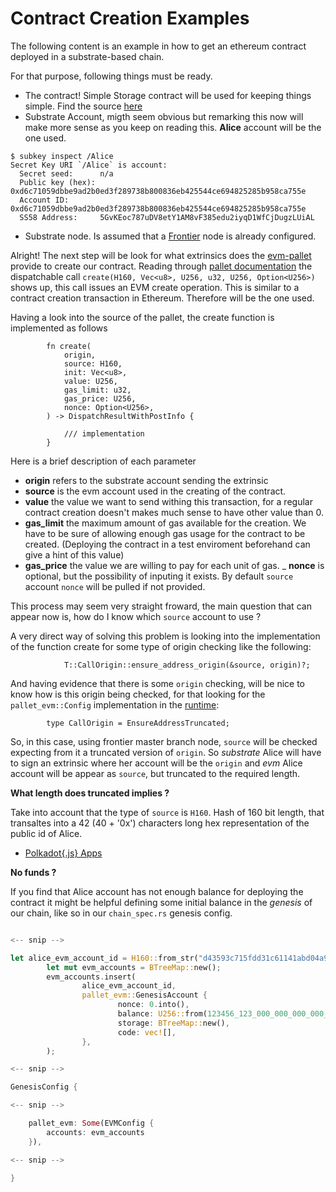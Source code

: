# Contract Creation Examples

The following content is an example in how to get an ethereum contract deployed in a substrate-based chain.

For that purpose, following things must be ready.

- The contract! Simple Storage contract will be used for keeping things simple. Find the source [here](./resources/SimpleStorage.sol)
- Substrate Account, migth seem obvious but remarking this now will make more sense as you keep on reading this. **Alice** account will be the one used.
```
$ subkey inspect /Alice
Secret Key URI `/Alice` is account:
  Secret seed:      n/a
  Public key (hex): 0xd6c71059dbbe9ad2b0ed3f289738b800836eb425544ce694825285b958ca755e
  Account ID:       0xd6c71059dbbe9ad2b0ed3f289738b800836eb425544ce694825285b958ca755e
  SS58 Address:     5GvKEoc787uDV8etY1AM8vF385edu2iyqD1WfCjDugzLUiAL

```
- Substrate node. Is assumed that a [Frontier](https://github.com/paritytech/frontier) node is already configured.

Alright! The next step will be look for what extrinsics does the [evm-pallet](https://github.com/paritytech/frontier/blob/master/docs/frame/evm.md) provide to create our contract. Reading through [pallet documentation](https://substrate.dev/rustdocs/v2.0.0/pallet_evm/index.html) the dispatchable call `create(H160, Vec<u8>, U256, u32, U256, Option<U256>)` shows up, this call issues an EVM create operation. This is similar to a contract creation transaction in Ethereum. Therefore will be the one used. 

Having a look into the source of the pallet, the create function is implemented as follows

```
		fn create(
			origin,
			source: H160,
			init: Vec<u8>,
			value: U256,
			gas_limit: u32,
			gas_price: U256,
			nonce: Option<U256>,
		) -> DispatchResultWithPostInfo {

			/// implementation
		}
```

Here is a brief description of each parameter
- **origin** refers to the substrate account sending the extrinsic
- **source** is the evm account used in the creating of the contract.
- **value** the value we want to send withing this transaction, for a regular contract creation doesn't makes much sense to have other value than 0.
- **gas_limit** the maximum amount of gas available for the creation. We have to be sure of allowing enough gas usage for the contract to be created. (Deploying the contract in a test enviroment beforehand can give a hint of this value)
- **gas_price** the value we are willing to pay for each unit of gas.
_ **nonce** is optional, but the possibility of inputing it exists. By default `source` account `nonce` will be pulled if not provided.

This process may seem very straight froward, the main question that can appear now is, how do I know which `source` account to use ?

A very direct way of solving this problem is looking into the implementation of the function create for some type of origin checking like the following:
```
			T::CallOrigin::ensure_address_origin(&source, origin)?;
```

And having evidence that there is some `origin` checking, will be nice to know how is this origin being checked, for that looking for the `pallet_evm::Config` implementation in the [runtime](https://github.com/paritytech/frontier/blob/master/template/runtime/src/lib.rs#L290):

```
		type CallOrigin = EnsureAddressTruncated;
```

So, in this case, using frontier master branch node, `source` will be checked expecting from it a truncated version of `origin`. So _substrate_ Alice will have to sign an extrinsic where her account will be the `origin` and _evm_ Alice account will be appear as `source`, but truncated to the required length.

**What length does truncated implies ?**

Take into account that the type of `source` is `H160`. Hash of 160 bit length, that transaltes into a 42 (40 + '0x') characters long hex representation of the public id of Alice.

- [Polkadot{.js} Apps](https://polkadot.js.org/apps/)

**No funds ?**

If you find that Alice account has not enough balance for deploying the contract it might be helpful defining some initial balance in the *genesis* of our chain, like so in our `chain_spec.rs` genesis config.

```rust

<-- snip -->

let alice_evm_account_id = H160::from_str("d43593c715fdd31c61141abd04a99fd6822c8558").unwrap();
        let mut evm_accounts = BTreeMap::new();
        evm_accounts.insert(
                alice_evm_account_id,
                pallet_evm::GenesisAccount {
                        nonce: 0.into(),
                        balance: U256::from(123456_123_000_000_000_000_000u128),
                        storage: BTreeMap::new(),
                        code: vec![],
                },
        );

<-- snip -->

GenesisConfig {

<-- snip -->

	pallet_evm: Some(EVMConfig {
		accounts: evm_accounts
	}),

<-- snip -->

}

```
